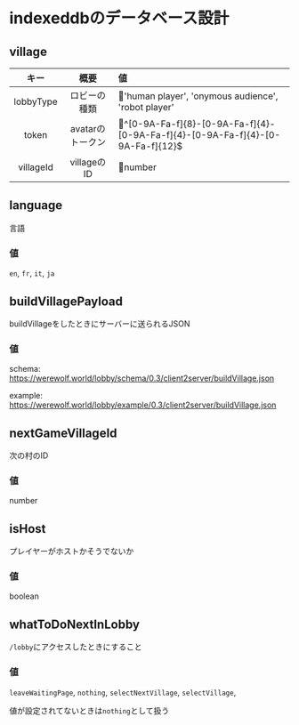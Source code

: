 # indexeddbのデータベース設計

## village

|キー|概要|値|
|:------:|:-----:|:------|
|lobbyType|ロビーの種類|'human player', 'onymous audience', 'robot player'|
|token|avatarのトークン|^[0-9A-Fa-f]{8}-[0-9A-Fa-f]{4}-[0-9A-Fa-f]{4}-[0-9A-Fa-f]{4}-[0-9A-Fa-f]{12}$|
|villageId|villageのID|number|

## language

言語

### 値
`en`, `fr`, `it`, `ja`

## buildVillagePayload

buildVillageをしたときにサーバーに送られるJSON

### 値

schema:
https://werewolf.world/lobby/schema/0.3/client2server/buildVillage.json

example:
https://werewolf.world/lobby/example/0.3/client2server/buildVillage.json

## nextGameVillageId

次の村のID

### 値

number

## isHost

プレイヤーがホストかそうでないか

### 値

boolean

## whatToDoNextInLobby

`/lobby`にアクセスしたときにすること

### 値

`leaveWaitingPage`, `nothing`, `selectNextVillage`, `selectVillage`,

値が設定されてないときは`nothing`として扱う
